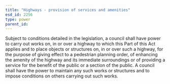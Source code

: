 ```yaml
---
title: "Highways - provision of services and amenities"
esd_id: 2256
type: power
parent_id:  
---
```


Subject to conditions detailed in the legislation, a council shall have power to carry out works on, in or over a highway to which this Part of this Act applies and to place objects or structures on, in or over such a highway, for the purpose of giving effect to a pedestrian planning order, of enhancing the amenity of the highway and its immediate surroundings or of providing a service for the benefit of the public or a section of the public.    A council shall have the power to maintain any such works or structures and to impose conditions on others carrying out such works.


